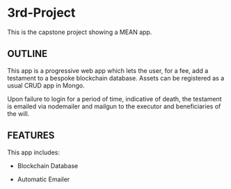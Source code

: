 # 3rd-Project

This is the capstone project showing a MEAN app.

## OUTLINE

This app is a progressive web app which lets the user, for a fee, add a testament to a bespoke blockchain database. Assets can be registered as a usual CRUD app in Mongo. 

Upon failure to login for a period of time, indicative of death, the testament is emailed via nodemailer and mailgun to the executor and beneficiaries of the will.

## FEATURES

This app includes:

* Blockchain Database

* Automatic Emailer

